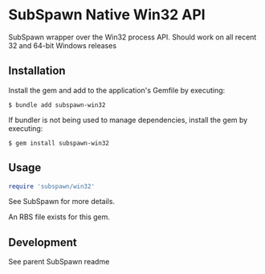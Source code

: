 # SubSpawn Native Win32 API

SubSpawn wrapper over the Win32 process API. Should work on all recent 32 and 64-bit Windows releases

## Installation

Install the gem and add to the application's Gemfile by executing:

    $ bundle add subspawn-win32

If bundler is not being used to manage dependencies, install the gem by executing:

    $ gem install subspawn-win32

## Usage

```rb
require 'subspawn/win32'
```

See SubSpawn for more details.

An RBS file exists for this gem.

## Development

See parent SubSpawn readme
